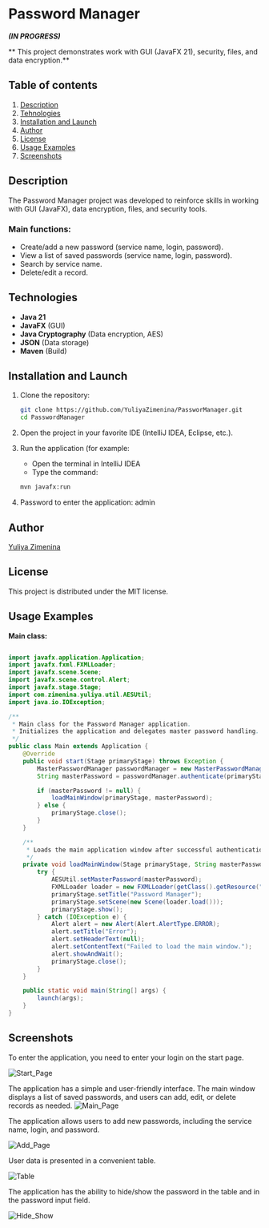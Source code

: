# Password Manager
***(IN PROGRESS)***

** This project demonstrates work with GUI (JavaFX 21), security, files, and data encryption.**

## Table of contents
1. [Description](#description)
2. [Tehnologies](#technologies)
3. [Installation and Launch](#installation-and-launch)
4. [Author](#author)
5. [License](#license)
6. [Usage Examples](#usage-examples)
7. [Screenshots](#screenshots)

## Description
The Password Manager project was developed to reinforce skills in working with GUI (JavaFX), data encryption,
files, and security tools.

### Main functions:
- Create/add a new password (service name, login, password).
- View a list of saved passwords (service name, login, password).
- Search by service name.
- Delete/edit a record.

## Technologies
- **Java 21**
- **JavaFX** (GUI)
- **Java Cryptography** (Data encryption, AES)
- **JSON** (Data storage)
- **Maven** (Build)

## Installation and Launch
1. Clone the repository:
   
   ```bash
   git clone https://github.com/YuliyaZimenina/PassworManager.git
   cd PasswordManager
   ```
3. Open the project in your favorite IDE (IntelliJ IDEA, Eclipse, etc.).
4. Run the application (for example:
   - Open the terminal in IntelliJ IDEA
   - Type the command:
     
   ```bash
   mvn javafx:run
   ```
5. Password to enter the application: admin

## Author

[Yuliya Zimenina](https://github.com/YuliyaZimenina)

## License

This project is distributed under the MIT license.

## Usage Examples

**Main class:**
```java

import javafx.application.Application;
import javafx.fxml.FXMLLoader;
import javafx.scene.Scene;
import javafx.scene.control.Alert;
import javafx.stage.Stage;
import com.zimenina.yuliya.util.AESUtil;
import java.io.IOException;

/**
 * Main class for the Password Manager application.
 * Initializes the application and delegates master password handling.
 */
public class Main extends Application {
    @Override
    public void start(Stage primaryStage) throws Exception {
        MasterPasswordManager passwordManager = new MasterPasswordManager();
        String masterPassword = passwordManager.authenticate(primaryStage);

        if (masterPassword != null) {
            loadMainWindow(primaryStage, masterPassword);
        } else {
            primaryStage.close();
        }
    }

    /**
     * Loads the main application window after successful authentication.
     */
    private void loadMainWindow(Stage primaryStage, String masterPassword) {
        try {
            AESUtil.setMasterPassword(masterPassword);
            FXMLLoader loader = new FXMLLoader(getClass().getResource("/fxml/main.fxml"));
            primaryStage.setTitle("Password Manager");
            primaryStage.setScene(new Scene(loader.load()));
            primaryStage.show();
        } catch (IOException e) {
            Alert alert = new Alert(Alert.AlertType.ERROR);
            alert.setTitle("Error");
            alert.setHeaderText(null);
            alert.setContentText("Failed to load the main window.");
            alert.showAndWait();
            primaryStage.close();
        }
    }

    public static void main(String[] args) {
        launch(args);
    }
}

```

## Screenshots
To enter the application, you need to enter your login on the start page.

![Start_Page](images/login.png)


The application has a simple and user-friendly interface. The main window displays a list of saved passwords,
and users can add, edit, or delete records as needed.
![Main_Page](images/main_window.png)

The application allows users to add new passwords, including the service name, login, and password.

![Add_Page](images/add.png)

User data is presented in a convenient table.

![Table](images/table.png)

The application has the ability to hide/show the password in the table and in the password input field.

![Hide_Show](images/hide_show.png)



